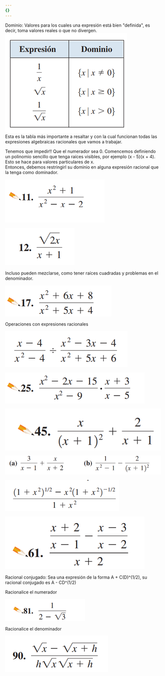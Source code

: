 ```yaml
---
{}
---
```

   
Dominio: Valores para los cuales una expresión está bien "definida", es decir, toma valores reales o que no divergen.   
![](images/Pasted%20image%2020231010090244.png)   
Esta es la tabla más importante a resaltar y con la cual funcionan todas las expresiones algebraicas racionales que vamos a trabajar.   
   
Tenemos que impedir!! Que el numerador sea 0. Comencemos definiendo un polinomio sencillo que tenga raíces visibles, por ejemplo (x - 5)(x + 4).  Esto se hace para valores particulares de x.   
Entonces, debemos restringirl su dominio en alguna expresión racional que la tenga como dominador.   
   
![](images/Pasted%20image%2020231010093200.png)   
   
![](images/Pasted%20image%2020231010093219.png)   
   
Incluso pueden mezclarse, como tener raíces cuadradas y problemas en el denominador.   
   
![](images/Pasted%20image%2020231010093304.png)   
   
   
Operaciones con expresiones racionales   
   
![](images/Pasted%20image%2020231010091031.png)   
   
![](images/Pasted%20image%2020231010093320.png)   
   
![](images/Pasted%20image%2020231010093346.png)   
   
   
![](images/Pasted%20image%2020231010091048.png)   
   
![](images/Pasted%20image%2020231010091225.png)   
   
![](images/Pasted%20image%2020231010093402.png)   
   
   
Racional conjugado: Sea una expresión de la forma A  + C(D)^(1/2), su racional conjugado es A - CD^(1/2)   
   
Racionalice el numerador   
   
![](images/Pasted%20image%2020231010093422.png)   
   
Racionalice el denominador   
   
![](images/Pasted%20image%2020231010093508.png)
